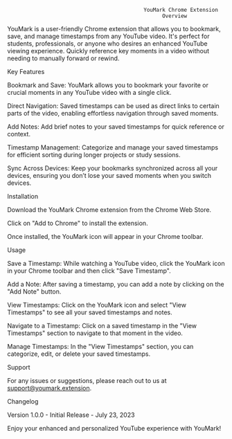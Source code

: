                                                 YouMark Chrome Extension
                                                      Overview


YouMark is a user-friendly Chrome extension that allows you to bookmark, save, and manage timestamps from any YouTube video. It's perfect for students, professionals, or anyone who desires an enhanced YouTube viewing experience. Quickly reference key moments in a video without needing to manually forward or rewind.

Key Features

Bookmark and Save: YouMark allows you to bookmark your favorite or crucial moments in any YouTube video with a single click.

Direct Navigation: Saved timestamps can be used as direct links to certain parts of the video, enabling effortless navigation through saved moments.

Add Notes: Add brief notes to your saved timestamps for quick reference or context.

Timestamp Management: Categorize and manage your saved timestamps for efficient sorting during longer projects or study sessions.

Sync Across Devices: Keep your bookmarks synchronized across all your devices, ensuring you don’t lose your saved moments when you switch devices.


Installation

Download the YouMark Chrome extension from the Chrome Web Store.

Click on "Add to Chrome" to install the extension.

Once installed, the YouMark icon will appear in your Chrome toolbar.


Usage

Save a Timestamp: While watching a YouTube video, click the YouMark icon in your Chrome toolbar and then click "Save Timestamp".

Add a Note: After saving a timestamp, you can add a note by clicking on the "Add Note" button.

View Timestamps: Click on the YouMark icon and select "View Timestamps" to see all your saved timestamps and notes.

Navigate to a Timestamp: Click on a saved timestamp in the "View Timestamps" section to navigate to that moment in the video.

Manage Timestamps: In the "View Timestamps" section, you can categorize, edit, or delete your saved timestamps.

Support

For any issues or suggestions, please reach out to us at support@youmark.extension.

Changelog

Version 1.0.0 - Initial Release - July 23, 2023

Enjoy your enhanced and personalized YouTube experience with YouMark!
